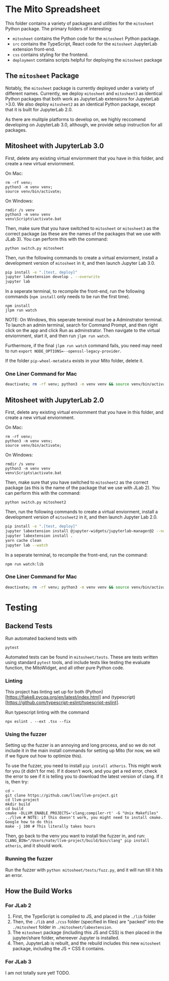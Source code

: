 # The Mito Spreadsheet

This folder contains a variety of packages and utilities for the `mitosheet` Python package. The primary folders of interesting:
- `mitosheet` contains the Python code for the `mitosheet` Python package. 
- `src` contains the TypeScript, React code for the `mitosheet` JupyterLab extension front-end.
- `css` contains styling for the frontend.
- `deployment` contains scripts helpful for deploying the `mitosheet` package

## The `mitosheet` Package

Notably, the `mitosheet` package is currently deployed under a variety of different names. Currently, we deploy `mitosheet` and `mitosheet3` as identical Python packages that both work as JupyterLab extensions for JupyterLab >3.0. We also deploy `mitosheet2` as an identical Python package, except that it is built for JupyterLab 2.0. 

As there are mulitple platforms to develop on, we highly reccomend developing on JupyterLab 3.0, although, we provide setup instruction for all packages.

## Mitosheet with JupyterLab 3.0

First, delete any existing virtual enviornment that you have in this folder, and create a new virtual enviornment. 

On Mac:
```
rm -rf venv;
python3 -m venv venv;
source venv/bin/activate;
```

On Windows:
```
rmdir /s venv
python3 -m venv venv
venv\Scripts\activate.bat
```

Then, make sure that you have switched to `mitosheet` or `mitosheet3` as the correct package (as these are the names of the packages that we use with JLab 3). You can perform this with the command:
```
python switch.py mitosheet
```

Then, run the following commands to create a virtual enviorment, install a development version of `mitosheet` in it, and then launch Jupyter Lab 3.0.
```bash
pip install -e ".[test, deploy]"
jupyter labextension develop . --overwrite
jupyter lab
```

In a seperate terminal, to recompile the front-end, run the following commands (`npm install` only needs to be run the first time).
```
npm install
jlpm run watch
```

NOTE: On Windows, this seperate terminal _must_ be a Adminstrator terminal. To launch an admin terminal, search for Command Prompt, and then right click on the app and click Run as adminstrator. Then navigate to the virtual enviornment, start it, and then run `jlpm run watch`. 

Furthermore, if the final `jlpm run watch` command fails, you need may need to run `export NODE_OPTIONS=--openssl-legacy-provider`. 

If the folder `pip-wheel-metadata` exists in your Mito folder, delete it. 

### One Liner Command for Mac
```bash
deactivate; rm -rf venv; python3 -m venv venv && source venv/bin/activate && python switch.py mitosheet && pip install -e ".[test, deploy]" && jupyter labextension develop . --overwrite && jupyter lab
```

## Mitosheet with JupyterLab 2.0

First, delete any existing virtual enviornment that you have in this folder, and create a new virtual enviornment.

On Mac:
```
rm -rf venv;
python3 -m venv venv;
source venv/bin/activate;
```

On Windows:
```
rmdir /s venv
python3 -m venv venv
venv\Scripts\activate.bat
```

Then, make sure that you have switched to `mitosheet2` as the correct package (as this is the name of the package that we use with JLab 2). You can perform this with the command:
```
python switch.py mitosheet2
```

Then, run the following commands to create a virtual enviorment, install a development version of `mitosheet2` in it, and then launch Jupyter Lab 2.0.
```bash
pip install -e ".[test, deploy]"
jupyter labextension install @jupyter-widgets/jupyterlab-manager@2 --no-build
jupyter labextension install .
yarn cache clean
jupyter lab --watch
```

In a seperate terminal, to recompile the front-end, run the command:
```
npm run watch:lib
```

### One Liner Command for Mac
```bash
deactivate; rm -rf venv; python3 -m venv venv && source venv/bin/activate && python switch.py mitosheet2 && pip install -e ".[test, deploy]" && jupyter labextension install @jupyter-widgets/jupyterlab-manager@2 --no-build && jupyter labextension install . && yarn cache clean && jupyter lab --watch
```

# Testing

## Backend Tests

Run automated backend tests with
```
pytest
```
Automated tests can be found in  `mitosheet/tests`. These are tests written using standard `pytest` tools, and include tests like testing the evaluate function, the MitoWidget, and all other pure Python code. 


### Linting

This project has linting set up for both (Python)[https://flake8.pycqa.org/en/latest/index.html] and (typescript)[https://github.com/typescript-eslint/typescript-eslint]. 

Run typescript linting with the command 
```
npx eslint . --ext .tsx --fix
```

### Using the fuzzer

Setting up the fuzzer is an annoying and long process, and so we do not include it in the main install commands for setting up Mito (for now, we will if we figure out how to optimize this). 

To use the fuzzer, you need to install `pip install atheris`. This might work for you (it didn't for me). If it doesn't work, and you get a red error, check the error to see if it is telling you to download the latest version of clang. If it is, then try:

```
cd ~
git clone https://github.com/llvm/llvm-project.git
cd llvm-project
mkdir build
cd build
cmake -DLLVM_ENABLE_PROJECTS='clang;compiler-rt' -G "Unix Makefiles" ../llvm # NOTE: if this doesn't work, you might need to install cmake. Google how to do this
make -j 100 # This literally takes hours
```
Then, go back to the venv you want to install the fuzzer in, and run: `CLANG_BIN="/Users/nate/llvm-project/build/bin/clang" pip install atheris`, and it should work. 

### Running the fuzzer

Run the fuzzer with 
`python mitosheet/tests/fuzz.py`, and it will run till it hits an error.


## How the Build Works

### For JLab 2

1. First, the TypeScript is compiled to JS, and placed in the `./lib` folder
2. Then, the `./lib` and `./css` folder (specified in files) are "packed" into the `./mitosheet` folder in `./mitosheet/labextension`.
3. The `mitosheet` package (including this JS and CSS) is then placed in the jupyter/share folder, whereever Jupyter is installed.
4. Then, JupyterLab is rebuilt, and the rebuild includes this new `mitosheet` package, including the JS + CSS it contains.

### For JLab 3

I am not totally sure yet! TODO.